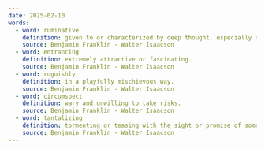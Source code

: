 ```yaml
---
date: 2025-02-10
words:
  - word: ruminative
    definition: given to or characterized by deep thought, especially of a serious or anxious kind.
    source: Benjamin Franklin - Walter Isaacson
  - word: entrancing
    definition: extremely attractive or fascinating.
    source: Benjamin Franklin - Walter Isaacson 
  - word: roguishly
    definition: in a playfully mischievous way.
    source: Benjamin Franklin - Walter Isaacson 
  - word: circumspect
    definition: wary and unwilling to take risks.
    source: Benjamin Franklin - Walter Isaacson 
  - word: tantalizing
    definition: tormenting or teasing with the sight or promise of something unobtainable.
    source: Benjamin Franklin - Walter Isaacson 
---
```

